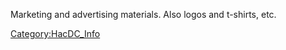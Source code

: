 Marketing and advertising materials. Also logos and t-shirts, etc.

[Category:HacDC_Info](Category:HacDC_Info)
